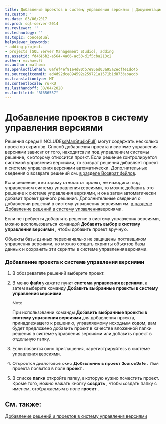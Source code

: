 ```yaml
---
title: Добавление проектов в систему управления версиями | Документация Майкрософт
ms.custom: ''
ms.date: 03/06/2017
ms.prod: sql-server-2014
ms.reviewer: ''
ms.technology: ''
ms.topic: conceptual
helpviewer_keywords:
- adding projects
- projects [SQL Server Management Studio], adding
ms.assetid: fd4616b2-a564-4a66-ac53-d1f5cba213c2
author: mashamsft
ms.author: mathoma
ms.openlocfilehash: 0afef4ef91e4d80db7e956d03a95a2ecffe1dc4b
ms.sourcegitcommit: ad4d92dce894592a259721a1571b1d8736abacdb
ms.translationtype: MT
ms.contentlocale: ru-RU
ms.lasthandoff: 08/04/2020
ms.locfileid: "87656557"
---
```

# <a name="add-projects-to-source-control"></a>Добавление проектов в систему управления версиями
  Решения среды [!INCLUDE[ssManStudioFull](../includes/ssmanstudiofull-md.md)] могут содержать несколько проектов скриптов. Способ добавления проекта к системе управления версиями зависит от того, находится ли под управлением системы решение, к которому относится проект. Если решение контролируется системой управления версиями, то возврат решения добавляет проект к системе управления версиями автоматически. Дополнительные сведения о возврате решений см. [в разделе Возврат файлов](../../2014/database-engine/check-in-files.md).  
  
 Если решение, к которому относится проект, не находится под управлением системы управления версиями, то можно добавить это решение к системе управления версиями, и она затем автоматически добавит проект данного решения. Дополнительные сведения о добавлении решений в систему управления версиями см. [в разделе Добавление решений в систему управления](../../2014/database-engine/add-solutions-to-source-control.md)версиями.  
  
 Если не требуется добавлять решение в систему управления версиями, можно воспользоваться командой **Добавить выбор в систему управления версиями** , чтобы добавить проект вручную.  
  
 Объекты базы данных первоначально не защищены поставщиком управления версиями, но можно создать скрипты объектов базы данных и сохранить эти скрипты в системе управления версиями.  
  
### <a name="to-add-a-project-to-source-control"></a>Добавление проекта к системе управления версиями  
  
1.  В обозревателе решений выберите проект.  
  
2.  В меню **файл** укажите пункт **система управления версиями**, а затем выберите команду **Добавить выбранные проекты в систему управления версиями**.  
  
    > [!NOTE]  
    >  При использовании команды **Добавить выбранные проекты в систему управления версиями** для добавления проекта, принадлежащего к решению, управляемому исходным кодом, вам будет предложено добавить проект в качестве вложенной папки решения в системе управления версиями или добавить проект в отдельную папку.  
  
3.  Если появится окно приглашения, зарегистрируйтесь в системе управления версиями.  
  
4.  Откроется диалоговое окно **Добавление в проект SourceSafe** . Имя проекта появится в поле **проект** .  
  
5.  В списке **папки** откройте папку, в которую нужно поместить проект. Кроме того, можно нажать кнопку **создать** , чтобы создать папку с именем, отображаемым в поле **проект** .  
  
## <a name="see-also"></a>См. также:  
 [Добавление решений и проектов в систему управления версиями](../../2014/database-engine/add-solutions-and-projects-to-source-control.md)  
  
  
